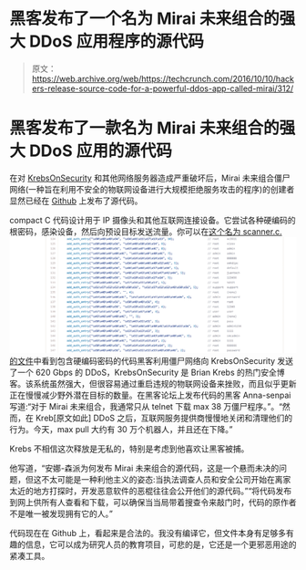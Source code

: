 # 黑客发布了一个名为 Mirai 未来组合的强大 DDoS 应用程序的源代码

> 原文：<https://web.archive.org/web/https://techcrunch.com/2016/10/10/hackers-release-source-code-for-a-powerful-ddos-app-called-mirai/312/>

# 黑客发布了一款名为 Mirai 未来组合的强大 DDoS 应用的源代码

在对 [KrebsOnSecurity](https://web.archive.org/web/20191216010308/https://krebsonsecurity.com/2016/10/source-code-for-iot-botnet-mirai-released/) 和其他网络服务器造成严重破坏后，Mirai 未来组合僵尸网络(一种旨在利用不安全的物联网设备进行大规模拒绝服务攻击的程序)的创建者显然已经在 [Github](https://web.archive.org/web/20191216010308/https://github.com/jgamblin/Mirai-Source-Code) 上发布了源代码。

compact C 代码设计用于 IP 摄像头和其他互联网连接设备。它尝试各种硬编码的根密码，感染设备，然后向预设目标发送流量。你可以在[这个名为 scanner.c.
![screen-shot-2016-10-10-at-10-46-27-am](img/3563aac1331bd8c03e75e6994b6237bc.png)
的文件](https://web.archive.org/web/20191216010308/https://github.com/jgamblin/Mirai-Source-Code/blob/6a5941be681b839eeff8ece1de8b245bcd5ffb02/mirai/bot/scanner.c)中看到包含硬编码密码的代码黑客利用僵尸网络向 KrebsOnSecurity 发送了一个 620 Gbps 的 DDoS，KrebsOnSecurity 是 Brian Krebs 的热门安全博客。该系统虽然强大，但很容易通过重启违规的物联网设备来挫败，而且似乎更新正在慢慢减少野外潜在目标的数量。在黑客论坛上发布代码的黑客 Anna-senpai 写道:“对于 Mirai 未来组合，我通常只从 telnet 下载 max 38 万僵尸程序。”。“然而，在 Kreb[原文如此] DDoS 之后，互联网服务提供商慢慢地关闭和清理他们的行为。今天，max pull 大约有 30 万个机器人，并且还在下降。”

Krebs 不相信这次释放是无私的，特别是考虑到他喜欢让黑客被捕。

他写道，“安娜-森派为何发布 Mirai 未来组合的源代码，这是一个悬而未决的问题，但这不太可能是一种利他主义的姿态:当执法调查人员和安全公司开始在离家太近的地方打探时，开发恶意软件的恶棍往往会公开他们的源代码。”“将代码发布到网上供所有人查看和下载，可以确保当当局带着搜查令来敲门时，代码的原作者不是唯一被发现拥有它的人。”

代码现在在 Github 上，看起来是合法的。我没有编译它，但文件本身有足够多有趣的信息，它可以成为研究人员的教育项目，可悲的是，它还是一个更邪恶用途的紧凑工具。
